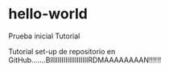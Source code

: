 # hello-world
Prueba inicial Tutorial

Tutorial set-up de repositorio en GitHub.......BIIIIIIIIIIIIIIIIIIIIRDMAAAAAAAAN!!!!!!
